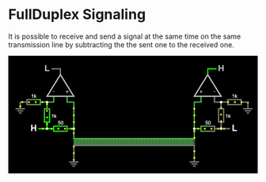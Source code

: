 # FullDuplex Signaling

It is possible to receive and send a signal at the same time on the same transmission line by subtracting the the sent one to the received one.  

![full duplex image](https://raw.githubusercontent.com/Xaetral/FullDuplex_Signaling/refs/heads/main/fullduplex.png "Full Duplex Communication")  

